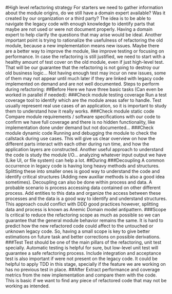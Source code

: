 #High level refactoring strategy
For starters we need to gather information about the module origins, do we still have a domain expert available? Was it created by our organization or a third party?
The idea is to be able to navigate the legacy code with enough knowledge to identify parts that maybe are not used or were not document properly. Having a domain expert to help clarify the questions that may arise would be ideal.
Another important point is trying to rationalize the usefulness of refactoring the old module, because a new implementation means new issues. Maybe there are a better way to improve the module, like improve testing or focusing on performance.
In case the refactoring is still justified, we need to start with a healthy amount of test cover on the old module, even if just high-level test. That will be our guarantee that the refactoring is not going to destroy our old business logic… Not having enough test may incur on new issues, some of them may not appear until much later if they are linked with legacy code implemented on demand and are not well documented.
Steps to perform during refactoring:
##Before
Here we have three basic tasks (Can even be worked in parallel if needed):
###Check module testing coverage
Run a test coverage tool to identify which are the module areas safer to handle. Test usually represent real use cases of an application, so it is important to study them to understand how it really works.
###Check module static code
Compare module requirements / software specifications with our code to confirm we have full coverage and there is no hidden functionality, like implementation done under demand but not documented…
###Check module dynamic code
Running and debugging the module to check the callstack during use cases. This will give us clear overview on how the different parts interact with each other during run time, and how the application layers are constructed.
Another useful approach to understand the code is study the module I/O… analyzing whatever input output we have (Like UI, or file system) can help a lot.
##During
###Decoupling
A common occurrence in legacy code is having long heavy methods and structures. Splitting these into smaller ones is good way to understand the code and identify critical structures (Adding new auxiliar methods is also a good idea sometimes).
Decoupling can also be done within process and data. A probable scenario is process accessing data contained on other different process. Add entities to this data and organize the access between these processes and the data is a good way to identify and understand structures. 
This approach could conflict with DDD good practices however, splitting data and process is known as Anemic Domain model antipattern.
###Scope
Is critical to reduce the refactoring scope as much as possible so we can guarantee that the general module behavior remains the same.
It is hard to predict how the new refactored code could affect to the untouched or unknown legacy code. So, having a small scope is key to give better estimations on future task and better corrections on possible derivations.
###Test
Test should be one of the main pillars of the refactoring, unit test specially.
Automatic testing is helpful for sure, but low-level unit test will guarantee a safe refactoring process.
Include integration and acceptance test is also important if were not present on the legacy code. It could be helpful to apply TDD in this stage, specially if the feature we are working on has no previous test in place.
##After
Extract performance and coverage metrics from the new implementation and compare them with the code. This is basic if we want to find any piece of refactored code that may not be working as intended.
